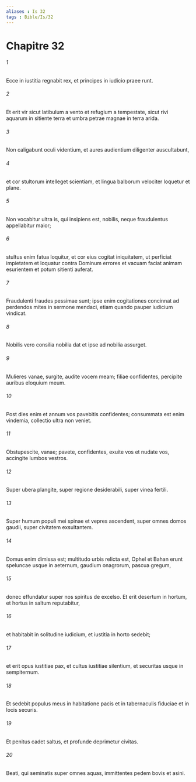 ```yaml
---
aliases : Is 32
tags : Bible/Is/32
---
```


# Chapitre 32

###### 1
Ecce in iustitia regnabit rex, et principes in iudicio praee runt.
###### 2
Et erit vir sicut latibulum a vento et refugium a tempestate, sicut rivi aquarum in sitiente terra et umbra petrae magnae in terra arida.
###### 3
Non caligabunt oculi videntium, et aures audientium diligenter auscultabunt,
###### 4
et cor stultorum intelleget scientiam, et lingua balborum velociter loquetur et plane.
###### 5
Non vocabitur ultra is, qui insipiens est, nobilis, neque fraudulentus appellabitur maior;
###### 6
stultus enim fatua loquitur, et cor eius cogitat iniquitatem, ut perficiat impietatem et loquatur contra Dominum errores et vacuam faciat animam esurientem et potum sitienti auferat.
###### 7
Fraudulenti fraudes pessimae sunt; ipse enim cogitationes concinnat ad perdendos mites in sermone mendaci, etiam quando pauper iudicium vindicat.
###### 8
Nobilis vero consilia nobilia dat et ipse ad nobilia assurget.
###### 9
Mulieres vanae, surgite, audite vocem meam; filiae confidentes, percipite auribus eloquium meum.
###### 10
Post dies enim et annum vos pavebitis confidentes; consummata est enim vindemia, collectio ultra non veniet.
###### 11
Obstupescite, vanae; pavete, confidentes, exuite vos et nudate vos, accingite lumbos vestros.
###### 12
Super ubera plangite, super regione desiderabili, super vinea fertili.
###### 13
Super humum populi mei spinae et vepres ascendent, super omnes domos gaudii, super civitatem exsultantem.
###### 14
Domus enim dimissa est; multitudo urbis relicta est, Ophel et Bahan erunt speluncae usque in aeternum, gaudium onagrorum, pascua gregum,
###### 15
donec effundatur super nos spiritus de excelso. Et erit desertum in hortum, et hortus in saltum reputabitur,
###### 16
et habitabit in solitudine iudicium, et iustitia in horto sedebit;
###### 17
et erit opus iustitiae pax, et cultus iustitiae silentium, et securitas usque in sempiternum.
###### 18
Et sedebit populus meus in habitatione pacis et in tabernaculis fiduciae et in locis securis.
###### 19
Et penitus cadet saltus, et profunde deprimetur civitas.
###### 20
Beati, qui seminatis super omnes aquas, immittentes pedem bovis et asini.
